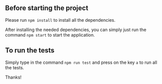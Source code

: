 ## Before starting the project
Please run `npm install` to install all the dependencies.

After installing the needed dependencies, you can simply just run the command `npm start` to start the application.

## To run the tests
Simply type in the command `npm run test` and press on the key `a` to run all the tests.

Thanks!